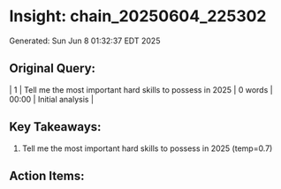 # Insight: chain_20250604_225302
Generated: Sun Jun  8 01:32:37 EDT 2025

## Original Query:
| 1 | Tell me the most important hard skills to possess in 2025 | 0 words | 00:00 | Initial analysis |

## Key Takeaways:
1. Tell me the most important hard skills to possess in 2025 (temp=0.7)

## Action Items:
